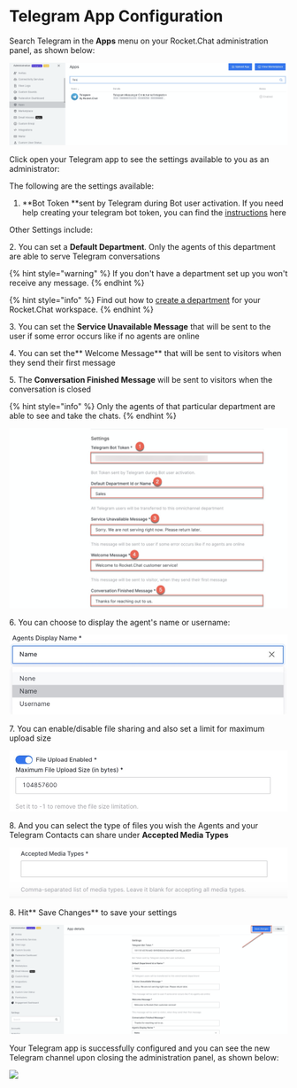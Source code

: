 # Telegram App Configuration

Search Telegram in the **Apps** menu on your Rocket.Chat administration panel, as shown below:

![](<../../../../../.gitbook/assets/image (532).png>)

Click open your Telegram app to see the settings available to you as an administrator:&#x20;

The following are the settings available:

1. **Bot Token **sent by Telegram during Bot user activation. If you need help creating your telegram bot token, you can find the [instructions](https://docs.rocket.chat/guides/app-guides/omnichannel-apps/telegram-app/telegram-app-configuration/generate-your-telegram-bot-token) here

Other Settings include:

2\. You can set a **Default Department**. Only the agents of this department are able to serve Telegram conversations

{% hint style="warning" %}
If you don't have a department set up you won't receive any message.
{% endhint %}

{% hint style="info" %}
Find out how to [create a department](https://docs.rocket.chat/guides/omnichannel/departments) for your Rocket.Chat workspace.
{% endhint %}

3\. You can set the **Service Unavailable Message** that will be sent to the user if some error occurs like if no agents are online

4\. You can set the** Welcome Message** that will be sent to visitors when they send their first message

5\. The **Conversation Finished Message** will be sent to visitors when the conversation is closed

{% hint style="info" %}
Only the agents of that particular department are able to see and take the chats.
{% endhint %}

&#x20;

![](<../../../../../.gitbook/assets/image (533).png>)

6\.  You can choose to display the agent's name or username:

![](<../../../../../.gitbook/assets/image (402).png>)

7\. You can enable/disable file sharing and also set a limit for maximum upload size

![](<../../../../../.gitbook/assets/image (403).png>)

8\. And you can select the type of files you wish the Agents and your Telegram Contacts can share under **Accepted Media Types**

![](<../../../../../.gitbook/assets/image (566).png>)

8\. Hit** Save Changes** to save your settings

![](<../../../../../.gitbook/assets/image (535).png>)

Your Telegram app is successfully configured and you can see the new Telegram channel upon closing the administration panel, as shown below:

![](../../../../../.gitbook/assets/2021-11-29\_01-14-57.png)
